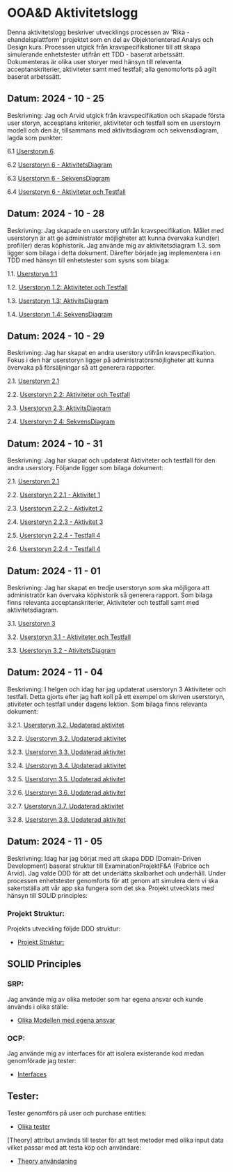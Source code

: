 # OOA&D Aktivitetslogg

Denna aktivitetslogg beskriver utvecklings processen av 'Rika - ehandelsplattform' projektet som en del av Objektorienterad Analys och Design kurs. Processen utgick från kravspecifikationer till att skapa simulerande enhetstester utifrån ett TDD - baserat arbetssätt. Dokumenteras är olika user storyer med hänsyn till releventa acceptanskriterier, aktiviteter samt med testfall; alla genomoforts på agilt baserat arbetssätt. 

## Datum: 2024 - 10 - 25
Beskrivning: Jag och Arvid utgick från kravspecifikation och skapade första user storyn, accesptans kriterier, aktiviteter och testfall som en userstoyrn modell och den är, tillsammans med aktivitsdiagram och sekvensdiagram, lagda som punkter: 

6.1 [Userstoryn 6](https://github.com/kafadotnet/ooa-d-aktivitetslogg/blob/main/6.1.%20UserStory%20%236.%20Arvid%26Fabrice.png).

6.2 [Userstoryn 6 - AktivitetsDiagram](https://github.com/kafadotnet/ooa-d-aktivitetslogg/blob/main/6.3.%20UserStory%20%236%20-%20AktivitetsDiagram.PNG)

6.3 [Userstoryn 6 - SekvensDiagram](https://github.com/kafadotnet/ooa-d-aktivitetslogg/blob/main/6.3.%20UserStory%20%236%20-%20SekvensDiagram.PNG)

6.4 [Userstoryn 6 - Aktiviteter och Testfall](https://github.com/kafadotnet/ooa-d-aktivitetslogg/blob/main/6.2.%20UserStory%20%236%20-%20Aktiviteter%26Testfall.png)

## Datum: 2024 - 10 - 28
Beskrivning: Jag skapade en userstory utifrån kravspecifikation. Målet med userstoryn är att ge administratör möjligheter att kunna övervaka kund(er) profil(er) deras köphistorik. Jag använde mig av aktivitetsdiagram 1.3. som ligger som bilaga i detta dokument. Därefter började jag implementera i en TDD med hänsyn till enhetstester som sysns som bilaga:

1.1. [Userstoryn 1:1](https://github.com/kafadotnet/ooa-d-aktivitetslogg/blob/main/1.1.%20UserStory%20%231.png)

1.2. [Userstoryn 1.2: Aktiviteter och Testfall](https://github.com/kafadotnet/ooa-d-aktivitetslogg/blob/main/1.2.%20UserStory%20%231%20-%20Aktiviteter.png)

1.3. [Userstoryn 1.3: AktivitsDiagram](https://github.com/kafadotnet/ooa-d-aktivitetslogg/blob/main/1.3.%20UserStory%20%231%20-%20AktivitetsDiagram.png)

1.4. [Userstoryn 1.4: SekvensDiagram](https://github.com/kafadotnet/ooa-d-aktivitetslogg/blob/main/1.3.%20UserStory%20%231%20-%20SekvensDiagram.png)

## Datum: 2024 - 10 - 29
Beskrivning: Jag har skapat en andra userstory utifrån kravspecifikation. Fokus i den här userstoryn ligger på administratörsmöjligheter att kunna övervaka på försäljningar så att generera rapporter.

2.1. [Userstoryn 2.1](https://github.com/kafadotnet/ooa-d-aktivitetslogg/blob/main/2.1.%20UserStoryn%20%232.%20UserStoryn%20%232.png)

2.2. [Userstoryn 2.2: Aktiviteter och Testfall](https://github.com/kafadotnet/ooa-d-aktivitetslogg/blob/main/2.2.%20UserStoryn%20%235.%20Aktiviteter%20%26%20Testfall.png)

2.3. [Userstoryn 2.3: AktivitsDiagram](https://github.com/kafadotnet/ooa-d-aktivitetslogg/blob/main/2.3.%20UserStory%20%232%20-%20AktivitetsDiagram.png)

2.4. [Userstoryn 2.4: SekvensDiagram](https://github.com/kafadotnet/ooa-d-aktivitetslogg/blob/main/2.3.%20UserStory%20%232%20-%20SekvensDiagram.png)

## Datum: 2024 - 10 - 31
Beskrivning: Jag har skapat och updaterat Aktiviteter och testfall för den andra userstory. Följande ligger som bilaga dokument:

2.1. [Userstoryn 2.1](https://github.com/kafadotnet/ooa-d-aktivitetslogg/blob/main/2.1.%20UserStoryn%20%232.%20UserStoryn%20%232.png)

2.2. [Userstoryn 2.2.1 - Aktivitet 1](https://github.com/kafadotnet/ooa-d-aktivitetslogg/blob/main/2.1.%20Atitivitet%20Detaljer.png)

2.3. [Userstoryn 2.2.2 - Aktivitet 2](https://github.com/kafadotnet/ooa-d-aktivitetslogg/blob/main/2.2.%20Atitivitet%20Detaljer.png)

2.4. [Userstoryn 2.2.3 - Aktivitet 3](https://github.com/kafadotnet/ooa-d-aktivitetslogg/blob/main/2.3.%20Atitivitet%20Detaljer.png)

2.5. [Userstoryn 2.2.4 - Testfall 4](https://github.com/kafadotnet/ooa-d-aktivitetslogg/blob/main/2.4.%20Testfall%20Detaljer.png)

2.6. [Userstoryn 2.2.4 - Testfall 4](https://github.com/kafadotnet/ooa-d-aktivitetslogg/blob/main/2.5.%20Testfall%20Detaljer.png)

## Datum: 2024 - 11 - 01
Beskrivning: Jag har skapat en tredje userstoryn som ska möjligora att administratör kan övervaka köphistorik så generera rapport. 
Som bilaga finns relevanta acceptanskriterier, Aktiviteter och testfall samt med aktivitetsdiagram.

3.1. [Userstoryn 3](https://github.com/kafadotnet/ooa-d-aktivitetslogg/blob/main/3.1.%20UserStoryn%20%233.png)

3.2. [Userstoryn 3.1 - Aktiviteter och Testfall](https://github.com/kafadotnet/ooa-d-aktivitetslogg/blob/main/3.2.%20UserStoryn%20%233.2%20-%20Aktiviteter%20Testfall.png)

3.3. [Userstoryn 3.2 - AtivitetsDiagram](https://github.com/kafadotnet/ooa-d-aktivitetslogg/blob/main/3.3.%20UserStory%20%233%20-%20AktivitetsDiagram.png)

## Datum: 2024 - 11 - 04
Beskrivning: I helgen och idag har jag updaterat userstoryn 3 Aktiviteter och testfall. Detta gjorts efter jag haft koll på ett exempel om skriven userstoryn, ativiteter och testfall under dagens lektion. Som bilaga finns relevanta dokument:

3.2.1. [Userstoryn 3.2. Updaterad aktivitet](https://github.com/kafadotnet/ooa-d-aktivitetslogg/blob/main/3.2.%20Aktivitet%20Detaljer.png)

3.2.2. [Userstoryn 3.2. Updaterad aktivitet](https://github.com/kafadotnet/ooa-d-aktivitetslogg/commit/938bd33099c76a2481f56c5103e0b8ba6327d007)

3.2.3. [Userstoryn 3.3. Updaterad aktivitet](https://github.com/kafadotnet/ooa-d-aktivitetslogg/blob/main/3.3.%20Aktivitet%20Detaljer.png)

3.2.4. [Userstoryn 3.4. Updaterad aktivitet](https://github.com/kafadotnet/ooa-d-aktivitetslogg/blob/main/3.4.%20Aktivitet%20Detaljer.png)

3.2.5. [Userstoryn 3.5. Updaterad aktivitet](https://github.com/kafadotnet/ooa-d-aktivitetslogg/blob/main/3.5.%20Aktivitet%20Detaljer.png)

3.2.6. [Userstoryn 3.6. Updaterad aktivitet](https://github.com/kafadotnet/ooa-d-aktivitetslogg/blob/main/3.6.%20Aktivitet%20Detaljer.png)

3.2.7. [Userstoryn 3.7. Updaterad aktivitet](https://github.com/kafadotnet/ooa-d-aktivitetslogg/blob/main/3.7.%20Aktivitet%20Detaljer.png)

3.2.8. [Userstoryn 3.8. Updaterad aktivitet](https://github.com/kafadotnet/ooa-d-aktivitetslogg/blob/main/3.9.%20Aktivitet%20Detaljer.png)

## Datum: 2024 - 11 - 05
Beskrivning: Idag har jag börjat med att skapa DDD (Domain-Driven Development) baserat struktur till ExaminationProjektF&A (Fabrice och Arvid). Jag valde DDD för att det underlätta skalbarhet och underhåll. Under processen enhetstester genomforts för att genom att simulera dem vi ska sakertställa att vår app ska fungera som det ska. Projekt utvecklats med hänsyn till SOLID principles:

### Projekt Struktur:
Projekts utveckling följde DDD struktur:
- [Projekt Struktur:](https://github.com/kafadotnet/ooa-d-aktivitetslogg/blob/main/1.%20Projekt%20DDD%20Struktur.png)

## SOLID Principles
### SRP: 
Jag använde mig av olika metoder som har egena ansvar och kunde används i olika ställe:

- [Olika Modellen med egena ansvar](https://github.com/kafadotnet/ooa-d-aktivitetslogg/blob/main/8.%20Models%20single%20responsibility.png)

### OCP:
Jag använde mig av interfaces för att isolera existerande kod medan genomförade jag tester:

- [Interfaces](https://github.com/kafadotnet/ooa-d-aktivitetslogg/blob/main/2.%20.png)

## Tester:
Tester genomförs på user och purchase entities:

- [Olika tester](https://github.com/kafadotnet/ooa-d-aktivitetslogg/blob/main/10.%20Olika%20Tester.png)

[Theory] attribut används till tester för att test metoder med olika input data vilket passar med att testa köp och användare:

- [Theory användaning](https://github.com/kafadotnet/ooa-d-aktivitetslogg/blob/main/4.%20User%20Entity%20Test.png)


